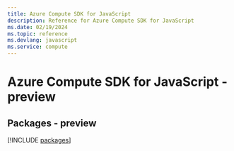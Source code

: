 ```yaml
---
title: Azure Compute SDK for JavaScript
description: Reference for Azure Compute SDK for JavaScript
ms.date: 02/19/2024
ms.topic: reference
ms.devlang: javascript
ms.service: compute
---
```

# Azure Compute SDK for JavaScript - preview
## Packages - preview
[!INCLUDE [packages](compute-index.md)]